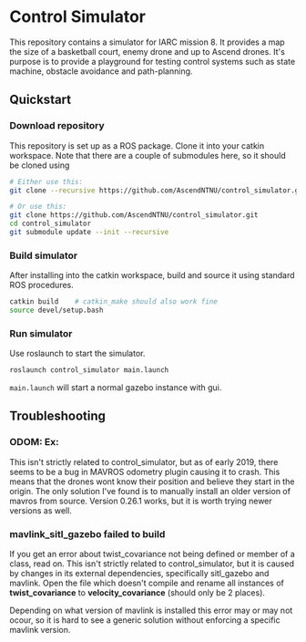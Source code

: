 # Control Simulator
This repository contains a simulator for IARC mission 8. It provides a map the size of a basketball court, enemy drone and up to Ascend drones. It's purpose is to provide a playground for testing control systems such as state machine, obstacle avoidance and path-planning. 

## Quickstart
### Download repository
This repository is set up as a ROS package. Clone it into your catkin workspace. Note that there are a couple of submodules here, so it should be cloned using
```bash
# Either use this:
git clone --recursive https://github.com/AscendNTNU/control_simulator.git

# Or use this:
git clone https://github.com/AscendNTNU/control_simulator.git
cd control_simulator
git submodule update --init --recursive
```

### Build simulator
After installing into the catkin workspace, build and source it using standard ROS procedures.
```bash
catkin build    # catkin_make should also work fine
source devel/setup.bash
```

### Run simulator
Use roslaunch to start the simulator.
```bash
roslaunch control_simulator main.launch
```
`main.launch` will start a normal gazebo instance with gui. 


## Troubleshooting

### ODOM: Ex: 
This isn't strictly related to control_simulator, but as of early 2019, there seems to be a bug in MAVROS odometry plugin causing it to crash. This means that the drones wont know their position and believe they start in the origin. The only solution I've found is to manually install an older version of mavros from source. Version 0.26.1 works, but it is worth trying newer versions as well. 

### mavlink_sitl_gazebo failed to build
If you get an error about twist_covariance not being defined or member of a class, read on. 
This isn't strictly related to control_simulator, but it is caused by changes in its external dependencies, specifically sitl_gazebo and mavlink. Open the file which doesn't compile and rename all instances of **twist_covariance** to **velocity_covariance** (should only be 2 places). 

Depending on what version of mavlink is installed this error may or may not ocour, so it is hard to see a generic solution without enforcing a specific mavlink version. 




